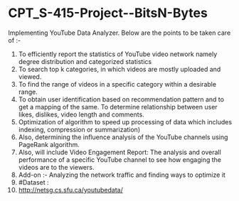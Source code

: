 # CPT_S-415-Project--BitsN-Bytes
Implementing YouTube Data Analyzer. Below are the points to be taken care of :-
1. To efficiently report the statistics of YouTube video network namely degree
distribution and categorized statistics
2. To search top k categories, in which videos are mostly uploaded and viewed.
3. To find the range of videos in a specific category within a desirable range.
4. To obtain user identification based on recommendation pattern and to get a
mapping of the same. To determine relationship between user likes, dislikes,
video length and comments.
5. Optimization of algorithm to speed up processing of data which includes
indexing, compression or summarization)
6. Also, determining the influence analysis of the YouTube channels using
PageRank algorithm.
7. Also, will include Video Engagement Report: The analysis and overall
performance of a specific YouTube channel to see how engaging the videos
are to the viewers.
8. Add-on :- Analyzing the network traffic and finding ways to optimize it
9. #Dataset :
10. http://netsg.cs.sfu.ca/youtubedata/
